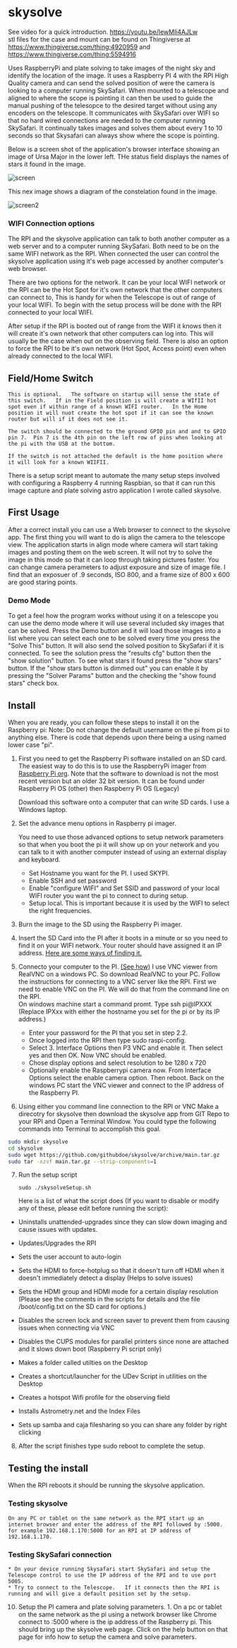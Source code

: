 # skysolve

See video for a quick introduction.  https://youtu.be/IewMli4AJLw  
stl files for the case and mount can be found on Thingiverse at https://www.thingiverse.com/thing:4920959 and https://www.thingiverse.com/thing:5594916

Uses RaspberryPi and plate solving to take images of the night sky and identify the location of the image.
 It uses a Raspberry PI 4 with the RPI High Quality camera and can send the solved position of were the camera is looking to a computer running SkySafari.  When mounted to a telescope and aligned to where the scope is pointing it can then be used to guide the manual pushing of the telesopce to the desired target without using any encoders on the telescope.  It communicates with SkySafari over WIFI so that no hard wired connections are needed to the computer running SkySafari.  It continually takes images and solves them about every 1 to 10 seconds so that Skysafari can always show where the scope is pointing.
 
Below is a screen shot of the application's browser interface showing an image of Ursa Major in the lower left.  THe status field displays the names of stars it found in the image.
 
![screen](images/solve1.jpg)

This nex image shows a diagram of the constelation found in the image.

![screen2](images/solve2.jpg)

### WIFI Connection options

The RPI and the skysolve application can talk to both another computer as a web server and to a computer running SkySafari.  Both need to be on the same WIFI network as the RPI.  When connected the user can control the skysolve application using it's web page accessed by another computer's web browser.

There are two options for the network.   It can be your local WIFI network or the RPI can be the Hot Spot for it's own network that the other computers can connect to,  This is handy for when the Telescope is out of range of your local WIFI.  To begin with the setup process will be done with the RPI connected to your local WIFI.

After setup if the RPI is booted out of range from the WIFI it knows then it will create it's own network that other computers can log into.  This will usually be the case when out on the observing field.  There is also an option to force the RPI to be it's own network (Hot Spot, Access point) even when already connected to the local WIFI.

## Field/Home Switch
	This is optional.   The software on startup will sense the state of this switch.   If in the Field position is will create a WIfII hot spot even if within range of a known WIFI router.   In the Home position it will nuot create the hot spot if it can see the known router but will if it does not see it.
	
	The switch should be connected to the ground GPIO pin and and to GPIO pin 7.  Pin 7 is the 4th pin on the left row of pins when looking at the pi with the USB at the bottom.
	
	If the switch is not attached the default is the home position where it will look for a known WIIFII.


There is a setup script meant to automate the many setup steps involved with configuring a Raspberry 4 running Raspbian,
so that it can run this image capture and plate solving astro application I wrote called skysolve. 

## First Usage

After a correct install you can use a Web browser to connect to the skysolve app.  The first thing you will want to do is align the camera to the telescope view.  The application starts in align mode where camera will start taking images and posting them on the web screen. It will not try to solve the image in this mode so that it can loop through taking pictures faster.  You can change camera perameters to adjust exposure and size of image file.   I find that an exposuer of .9 seconds, ISO 800, and a frame size of 800 x 600 are good staring points.  

### Demo Mode

To get a feel how the program works without using it on a telescope you can use the demo mode where it will use several included sky images that can be solved.  Press the Demo button and it will load those images into a list where you can select each one to be solved every time you press the "Solve This" button.  It will also send the solved position to SkySafari if it is connected.  To see the solution press the "results cfg" button then the "show solution" button.  To see what stars it found press the "show stars" button.
If the "show stars button is dimmed out" you can enable it by pressing the "Solver Params" button and the checking the "show found stars" check box.


## Install

When you are ready, you can follow these steps to install it on the Raspberry pi:
Note: Do not change the default username on the pi from pi to anything else.  There is code that depends upon there being a using named lower case "pi".


1.  First you need to get the Raspberry Pi software installed on an SD card.  The easiest way to do this is to use the RaspberryPi imager
      from [Raspberry Pi org](https://www.raspberrypi.org/software/).  Note that the software to download is not the most recent version but an older 32 bit version.
      It can be found under Raspberry Pi OS (other) then Raspberry Pi OS (Legacy)
      
      Download this software onto a computer that can write SD cards.  I use a Windows laptop.

2. Set the advance menu options in Raspberry pi imager.

     You need to use those advanced options to setup network parameters so that when you boot the pi it will show up on your network and you can talk to it with 	another computer instead of using an external display and keyboard.

     * Set Hostname you want for the PI.   I used SKYPI.
     * Enable SSH and set password
     * Enable "configure WIFI" and Set SSID and password of your local WIFI router you want the pi to connect to during setup.
     * Setup local.  This is important because it is used by the WIFI to select the right frequencies.
     

3.  Burn the image to the SD using the Raspberry Pi imager.

  
4.  Insert the SD Card into the PI after it boots in a minute or so you need to find it on your WIFI network. Your router should have assigned it an
     IP address.  [Here are some ways of finding it.](https://www.raspberrypi.org/documentation/remote-access/ip-address.md)

5. Connecto your computer to the PI. [(See how)](https://www.raspberrypi.org/documentation/remote-access/)
  I use VNC viewer from RealVNC on a windows PC.  So download RealVNC to your PC.  Follow the instructions for connecting to a VNC server like the RPI.
  First we need to enable VNC on the PI.   We will do that from the command line on the RPI.  
  	 On windows machine start a command promt.  Type ssh pi@IPXXX  (Replace IPXxx with either the hostname you set for the pi or by its IP address.)
  	* Enter your password for the PI that you set in step 2.2.
  	* Once logged into the RPI then type sudo raspi-config.
  	* Select 3. Interface Options then P3 VNC and enable it.  Then select yes and then OK.  Now VNC should be enabled.
	* Chose display options and select resolution to be 1280 x 720
	* Optionally enable the Raspberrypi camera now.  From Interface Options select the enable camera option.  Then reboot.
  Back on the windows PC start the VNC viewer and connect to the IP address of the Raspberry PI.
  



6. Using either you command line connection to the RPI or VNC  Make a direcotry for skysolve then download the skysolve app from GIT Repo to your RPI and Open a Terminal Window.  You could type the following commands into Terminal to accomplish this goal.
```bash
sudo mkdir skysolve
cd skysolve
sudo wget https://github.com/githubdoe/skysolve/archive/main.tar.gz
sudo tar -xzvf main.tar.gz --strip-components=1
``` 
	
	
7.  Run the setup script 
	
    ```
	sudo ./skysolveSetup.sh
    ```
	
    Here is a list of what the script does (If you want to disable or modify any of these, please edit before running the script):



- Uninstalls unattended-upgrades since they can slow down imaging and cause issues with updates.

- Updates/Upgrades the RPI

- Sets the user account to auto-login

- Sets the HDMI to force-hotplug so that it doesn't turn off HDMI when it doesn't immediately detect a display (Helps to solve issues)

- Sets the HDMI group and HDMI mode for a certain display resolution (Please see the comments in the scripts for details and the file /boot/config.txt on the SD card for options.)

- Disables the screen lock and screen saver to prevent them from causing issues when connecting via VNC

- Disables the CUPS modules for parallel printers since none are attached and it slows down boot (Raspberry Pi script only)


- Makes a folder called utilties on the Desktop

- Creates a shortcut/launcher for the UDev Script in utilities on the Desktop


- Creates a hotspot Wifi profile for the observing field


- Installs Astrometry.net and the Index Files

- Sets up samba and caja filesharing so you can share any folder by right clicking

8.  After the script finishes type sudo reboot to complete the setup.
## Testing the install
When the RPI reboots it should be running the skysolve application. 
### Testing skysolve
	On any PC or tablet on the same network as the RPI start up an internet browser and enter the address of the RPI followed by :5000.
	for example 192.168.1.170:5000 for an RPI at IP address of 192.168.1.170.
### Testing SkySafari connection
    * On your device running Skysafari start SkySafari and setup the Telescope control to use the IP address of the RPI and to use port 5005.
    * Try to connect to the Telescope.   If it connects then the RPI is running and will give a default position set by the setup.

10.  Setup the PI camera and plate solving parameters.
    1. On a pc or tablet on the same network as the pi using a network browser like Chrome connect to <RPI IP>:5000  where <RPI IP> is the ip address of the Raspberry pi.
    This should bring up the skysolve web page.  Click on the help button on that page for info how to setup the camera and solve parameters.

